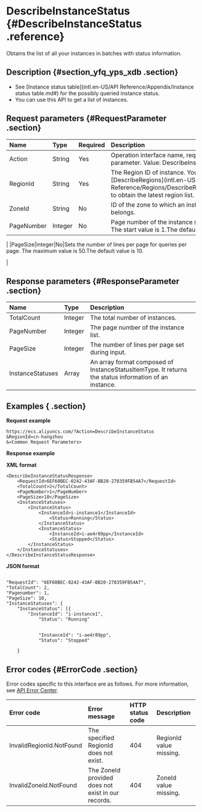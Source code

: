 # DescribeInstanceStatus {#DescribeInstanceStatus .reference}

Obtains the list of all your instances in batches with status information.

## Description {#section_yfq_yps_xdb .section}

-   See [Instance status table](intl.en-US/API Reference/Appendix/Instance status table.md#) for the possibly queried instance status.
-   You can use this API to get a list of instances.

## Request parameters {#RequestParameter .section}

|Name|Type|Required|Description|
|:---|:---|:-------|:----------|
|Action|String|Yes|Operation interface name, required parameter. Value: DescribeInstanceStatus.|
|RegionId|String|Yes|The Region ID of instance. You can call [DescribeRegions](intl.en-US/API Reference/Regions/DescribeRegions.md#) to obtain the latest region list.|
|ZoneId|String|No|ID of the zone to which an instance belongs.|
|PageNumber|Integer|No|Page number of the instance status list. The start value is 1.The default value is 1.

|
|PageSize|Integer|No|Sets the number of lines per page for queries per page. The maximum value is 50.The default value is 10.

|

## Response parameters {#ResponseParameter .section}

|Name|Type|Description|
|:---|:---|:----------|
|TotalCount|Integer|The total number of instances.|
|PageNumber|Integer|The page number of the instance list.|
|PageSize|Integer|The number of lines per page set during input.|
|InstanceStatuses|Array|An array format composed of InstanceStatusItemType. It returns the status information of an instance.|

## Examples { .section}

**Request example** 

```
https://ecs.aliyuncs.com/?Action=DescribeInstanceStatus
&RegionId=cn-hangzhou
&<Common Request Parameters>
```

**Response example** 

**XML format**

```
<DescribeInstanceStatusResponse>
    <RequestId>6EF60BEC-0242-43AF-BB20-270359FB54A7</RequestId>
    <TotalCount>2</TotalCount>
    <PageNumber>1</PageNumber>
    <PageSize>10</PageSize>
    <InstanceStatuses>
        <InstanceStatus>
            <InstanceId>i-instance1</InstanceId>
                <Status>Running</Status>
            </InstanceStatus>
            <InstanceStatus>
                <InstanceId>i-ae4r89pp</InstanceId>
                <Status>Stopped</Status>
        </InstanceStatus>
    </InstanceStatuses>
</DescribeInstanceStatusResponse>
```

 **JSON format** 

```

"RequestId": "6EF60BEC-0242-43AF-BB20-270359FB54A7",
"TotalCount": 2,
"Pagenumber": 1,
"PageSize": 10,
"InstanceStatuses": {
    "InstanceStatus": [{
        "InstanceId": "i-instance1",
            "Status": "Running"
        
        
            "InstanceId": "i-ae4r89pp",
            "Status": "Stopped"
        
    }

```

## Error codes {#ErrorCode .section}

Error codes specific to this interface are as follows. For more information, see [API Error Center](https://error-center.alibabacloud.com/status/product/Ecs).

|Error code|Error message |HTTP status code|Description|
|:---------|:-------------|:---------------|:----------|
|InvalidRegionId.NotFound|The specified RegionId does not exist.|404|RegionId value missing.|
|InvalidZoneId.NotFound|The ZoneId provided does not exist in our records.|404|ZoneId value missing.|


